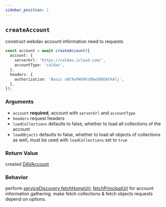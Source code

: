 ```yaml
---
sidebar_position: 1
---
```


## `createAccount`

construct webdav account information need to requests

```ts
const account = await createAccount({
  account: {
    serverUrl: 'https://caldav.icloud.com/',
    accountType: 'caldav',
  },
  headers: {
    authorization: 'Basic x0C9uFWd9Vz8OwS0DEAtkAlj',
  },
});
```

### Arguments

- `account` **required**, account with `serverUrl` and `accountType`
- `headers` request headers
- `loadCollections` defaults to false, whether to load all collections of the account
- `loadObjects` defaults to false, whether to load all objects of collections as well, must be used with `loadCollections` set to `true`

### Return Value

created [DAVAccount](../../types/DAVAccount.md)

### Behavior

perform [serviceDiscovery](serviceDiscovery.md),[fetchHomeUrl](fetchHomeUrl.md), [fetchPrincipalUrl](fetchPrincipalUrl.md) for account information gathering.
make fetch collections & fetch objects requests depend on options.
